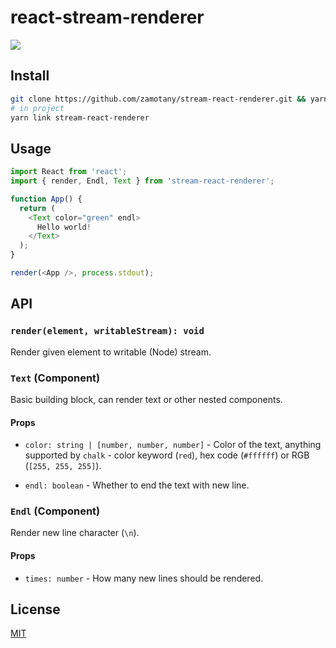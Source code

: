 # react-stream-renderer

> 

<a title="Join on Slack" href="https://slack.callstack.io"><img src="https://slack.callstack.io/badge.svg" /></a>

## Install

```bash
git clone https://github.com/zamotany/stream-react-renderer.git && yarn && yarn link
# in project
yarn link stream-react-renderer
```

## Usage

```js
import React from 'react';
import { render, Endl, Text } from 'stream-react-renderer';

function App() {
  return (
    <Text color="green" endl>
      Hello world!
    </Text>
  );
}

render(<App />, process.stdout);
```

## API

### `render(element, writableStream): void`

Render given element to writable (Node) stream.

### `Text` (Component)

Basic building block, can render text or other nested components.

#### Props

* `color: string | [number, number, number]` - Color of the text, anything supported by `chalk` - color keyword (`red`), hex code (`#ffffff`) or RGB (`[255, 255, 255]`).

* `endl: boolean` - Whether to end the text with new line.

### `Endl` (Component)

Render new line character (`\n`).

#### Props

* `times: number` - How many new lines should be rendered.

## License

[MIT](./LICENSE)
